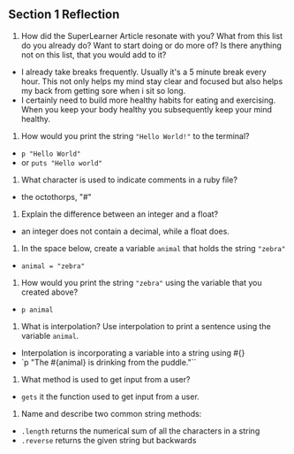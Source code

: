 ## Section 1 Reflection

1. How did the SuperLearner Article resonate with you? What from this list do you already do? Want to start doing or do more of? Is there anything not on this list, that you would add to it?
- I already take breaks frequently. Usually it's a 5 minute break every hour. This not only helps my mind stay clear and focused but also helps my back from getting sore when i sit so long.
- I certainly need to build more healthy habits for eating and exercising. When you keep your body healthy you subsequently keep your mind healthy.
1. How would you print the string `"Hello World!"` to the terminal?
- `p "Hello World"`
- or `puts "Hello world"`
1. What character is used to indicate comments in a ruby file?
- the octothorps, "#"
1. Explain the difference between an integer and a float?
- an integer does not contain a decimal, while a float does.
1. In the space below, create a variable `animal` that holds the string `"zebra"`
- `animal = "zebra"`
1. How would you print the string `"zebra"` using the variable that you created above?
- `p animal`
1. What is interpolation? Use interpolation to print a sentence using the variable `animal`.
- Interpolation is incorporating a variable into a string using #{}
- `p "The #{animal} is drinking from the puddle."``
1. What method is used to get input from a user?
- `gets` it the function used to get input from a user.
1. Name and describe two common string methods:
- `.length` returns the numerical sum of all the characters in a string
- `.reverse` returns the given string but backwards
